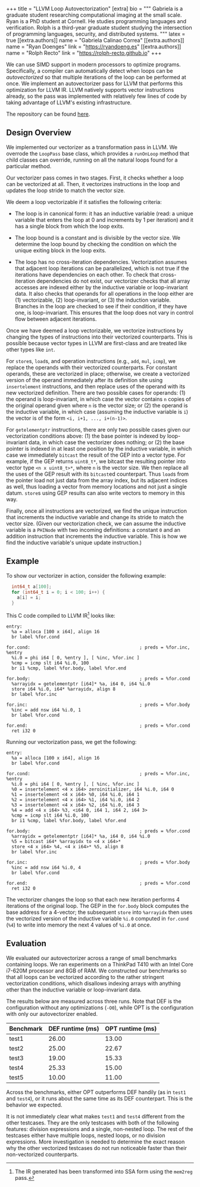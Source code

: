 +++
title = "LLVM Loop Autovectorization"
[extra]
bio = """
  Gabriela is a graduate student researching computational imaging at the small scale.
  Ryan is a PhD student at Cornell. He studies programming languages
  and verification.
  Rolph is a third-year graduate student studying the intersection of
  programming languages, security, and distributed systems.
"""
latex = true
[[extra.authors]]
name = "Gabriela Calinao Correa"
[[extra.authors]]
name = "Ryan Doenges"
link = "https://ryandoeng.es"
[[extra.authors]]
name = "Rolph Recto"
link = "https://rolph-recto.github.io"
+++

We can use SIMD support in modern processors to optimize programs.
Specifically, a compiler can automatically detect when loops can be
*autovectorized* so that multiple iterations of the loop can be performed
at once.
We implement an autovectorizer pass for LLVM that performs this optimization
for LLVM IR. 
LLVM natively supports vector instructions already, so the pass was implemented
with relatively few lines of code by taking advantage of LLVM's existing
infrastructure.

The repository can be found [here](https://github.com/rolph-recto/cs6120-autovec).


## Design Overview

We implemented our vectorizer as a transformation pass in LLVM.
We overrode the `LoopPass` base class, which provides a `runOnLoop` method
that child classes can override, running on all the natural loops found
for a particular method.

Our vectorizer pass comes in two stages.
First, it checks whether a loop can be vectorized at all.
Then, it vectorizes instructions in the loop and updates the loop stride to
match the vector size.

We deem a loop vectorizable if it satisfies the following criteria:

* The loop is in canonical form: it has an inductive variable (read: a unique
  variable that enters the loop at 0 and increments by 1 per iteration)
  and it has a single block from which the loop exits.

* The loop bound is a constant and is divisible by the vector size.
  We determine the loop bound by checking the condition on which the unique
  exiting block in the loop exits.

* The loop has no cross-iteration dependencies.
  Vectorization assumes that adjacent loop iterations can be parallelized,
  which is not true if the iterations have dependencies on each other.
  To check that cross-iteration dependencies do not exist, 
  our vectorizer checks that all array accesses are indexed either by the
  inductive variable or loop-invariant data.
  It also checks that operands for all operations in the loop either are
  (1) vectorizable, (2) loop-invariant, or (3) the induction variable.
  Branches in the loop are checked to see if their condition, if they have one,
  is loop-invariant.
  This ensures that the loop does not vary in control flow between adjacent
  iterations.

Once we have deemed a loop vectorizable, we vectorize instructions by changing
the types of instructions into their vectorized counterparts.
This is possible because vector types in LLVM are first-class and are treated
like other types like `int`.

For `store`s, `load`s, and operation instructions (e.g., `add`, `mul`, `icmp`),
we replace the operands with their vectorized counterparts.
For constant operands, these are vectorized in place; otherwise, we create
a vectorized version of the operand immediately after its definition site
using `insertelement` instructions, and then replace uses of the operand
with its new vectorized definition.
There are two possible cases for operands:
(1) the operand is loop-invariant, in which case the vector contains `n` copies
of the original operand given where `n` is the vector size;
or (2) the operand is the inductive variable, in which case
(assuming the inductive variable is `i`) the vector is of the form
`<i, i+1, ..., i+(n-1)>`.


For `getelementptr` instructions, there are only two possible cases given
our vectorization conditions above:
(1) the base pointer is indexed by loop-invariant data, in which case
the vectorizer does nothing;
or (2) the base pointer is indexed in at least one position by the
inductive variable, in which case we immediately `bitcast` the result of the GEP
into a vector type.
For example, if the GEP returns `uint8_t*`, we bitcast the resulting pointer
into vector type `<n x uint8_t>*`, where `n` is the vector size.
We then replace all the uses of the GEP result with its `bitcast`ed counterpart.
Thus `load`s from the pointer load not just data from the array index, but
its adjacent indices as well, thus loading a vector from memory locations
and not just a single datum.
`store`s using GEP results can also write vectors to memory in this way.

Finally, once all instructions are vectorized, we find the unique instruction
that increments the inductive variable and change its stride to match the
vector size.
(Given our vectorization check, we can assume the inductive variable is a
`PHINode` with two incoming definitions: a constant `0` and an addition
instruction that increments the inductive variable.
This is how we find the inductive variable's unique update instruction.)


## Example

To show our vectorizer in action, consider the following example:

```C
  int64_t a[100];
  for (int64_t i = 0; i < 100; i++) {
    a[i] = i;
  }
```

This C code compiled to LLVM IR[^mem2reg] looks like:

[^mem2reg]: The IR generated has been transformed into SSA form using the
`mem2reg` pass.

```
entry:
  %a = alloca [100 x i64], align 16
  br label %for.cond

for.cond:                                         ; preds = %for.inc, %entry
  %i.0 = phi i64 [ 0, %entry ], [ %inc, %for.inc ]
  %cmp = icmp slt i64 %i.0, 100
  br i1 %cmp, label %for.body, label %for.end

for.body:                                         ; preds = %for.cond
  %arrayidx = getelementptr [i64]* %a, i64 0, i64 %i.0
  store i64 %i.0, i64* %arrayidx, align 8
  br label %for.inc

for.inc:                                          ; preds = %for.body
  %inc = add nsw i64 %i.0, 1
  br label %for.cond

for.end:                                          ; preds = %for.cond
  ret i32 0
```

Running our vectorization pass, we get the following:

```
entry:
  %a = alloca [100 x i64], align 16
  br label %for.cond

for.cond:                                         ; preds = %for.inc, %entry
  %i.0 = phi i64 [ 0, %entry ], [ %inc, %for.inc ]
  %0 = insertelement <4 x i64> zeroinitializer, i64 %i.0, i64 0
  %1 = insertelement <4 x i64> %0, i64 %i.0, i64 1
  %2 = insertelement <4 x i64> %1, i64 %i.0, i64 2
  %3 = insertelement <4 x i64> %2, i64 %i.0, i64 3
  %4 = add <4 x i64> %3, <i64 0, i64 1, i64 2, i64 3>
  %cmp = icmp slt i64 %i.0, 100
  br i1 %cmp, label %for.body, label %for.end

for.body:                                         ; preds = %for.cond
  %arrayidx = getelementptr [i64]* %a, i64 0, i64 %i.0
  %5 = bitcast i64* %arrayidx to <4 x i64>*
  store <4 x i64> %4, <4 x i64>* %5, align 8
  br label %for.inc

for.inc:                                          ; preds = %for.body
  %inc = add nsw i64 %i.0, 4
  br label %for.cond

for.end:                                          ; preds = %for.cond
  ret i32 0
```

The vectorizer changes the loop so that each new iteration performs 4 iterations
of the original loop.
The GEP in the `for.body` block computes the base address for a 4-vector;
the subsequent `store` into `%arrayidx` then uses the vectorized version 
of the inductive variable `%i.0` computed in `for.cond` (`%4`)
to write into memory the next 4 values of `%i.0` at once.


## Evaluation

We evaluated our autovectorizer across a range of small benchmarks containing
loops.
We ran experiments on a ThinkPad T410 with an Intel Core i7-620M processor and
8GB of RAM.
We constructed our benchmarks so that all loops can be vectorized according
to the rather stringent vectorization conditions, which disallows indexing
arrays with anything other than the inductive variable or loop-invariant data.

The results below are measured across three runs.
Note that DEF is the configuration without any optimizations (`-O0`),
while OPT is the configuration with only our autovectorizer enabled.

Benchmark   | DEF runtime (ms) | OPT runtime (ms) 
------------|------------------|------------------
test1       | 26.00            | 13.00            
test2       | 25.00            | 22.67            
test3       | 19.00            | 15.33            
test4       | 25.33            | 15.00            
test5       | 10.00            | 11.00

Across the benchmarks, either OPT outperforms DEF handily
(as in `test1` and `test4`), or it runs about the same time
as its DEF counterpart.
This is the behavior we expected.

It is not immediately clear what makes `test1` and `test4` different from the
other testcases.
They are the only testcases with both of the following features:
division expressions and a single, non-nested loop.
The rest of the testcases either have multiple loops, nested loops, or no
division expressions.
More investigation is needed to determine the exact reason why the other
vectorized testcases do not run noticeable faster than their
non-vectorized counterparts.

